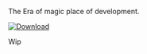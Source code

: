 The Era of magic place of development.

<a href="https://modrinth.com/datapack/era-of-magic"><img scr="https://github.com/modrinth/art/blob/main/Branding/Badge/badge-light__184x72.png" alt="Download"></a>

Wip
